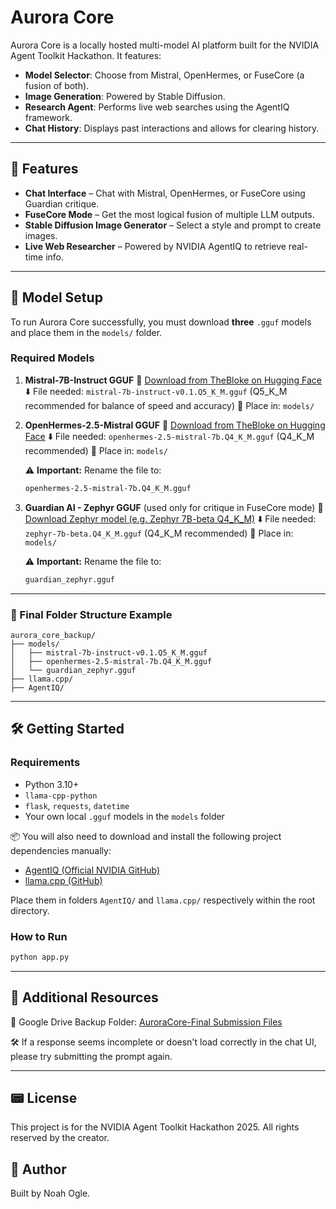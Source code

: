 # Aurora Core

Aurora Core is a locally hosted multi-model AI platform built for the NVIDIA Agent Toolkit Hackathon. It features:

* **Model Selector**: Choose from Mistral, OpenHermes, or FuseCore (a fusion of both).
* **Image Generation**: Powered by Stable Diffusion.
* **Research Agent**: Performs live web searches using the AgentIQ framework.
* **Chat History**: Displays past interactions and allows for clearing history.

---

## 💬 Features

* **Chat Interface** – Chat with Mistral, OpenHermes, or FuseCore using Guardian critique.
* **FuseCore Mode** – Get the most logical fusion of multiple LLM outputs.
* **Stable Diffusion Image Generator** – Select a style and prompt to create images.
* **Live Web Researcher** – Powered by NVIDIA AgentIQ to retrieve real-time info.

---

## 📁 Model Setup

To run Aurora Core successfully, you must download **three** `.gguf` models and place them in the `models/` folder.

### Required Models

1. **Mistral-7B-Instruct GGUF**
   🔗 [Download from TheBloke on Hugging Face](https://huggingface.co/TheBloke/Mistral-7B-Instruct-v0.1-GGUF)
   ⬇️ File needed: `mistral-7b-instruct-v0.1.Q5_K_M.gguf` (Q5\_K\_M recommended for balance of speed and accuracy)
   📁 Place in: `models/`

2. **OpenHermes-2.5-Mistral GGUF**
   🔗 [Download from TheBloke on Hugging Face](https://huggingface.co/TheBloke/OpenHermes-2.5-Mistral-7B-GGUF)
   ⬇️ File needed: `openhermes-2.5-mistral-7b.Q4_K_M.gguf` (Q4\_K\_M recommended)
   📁 Place in: `models/`

   ⚠️ **Important:** Rename the file to:

   ```bash
   openhermes-2.5-mistral-7b.Q4_K_M.gguf
   ```

3. **Guardian AI - Zephyr GGUF** (used only for critique in FuseCore mode)
   🔗 [Download Zephyr model (e.g. Zephyr 7B-beta Q4\_K\_M)](https://huggingface.co/TheBloke/zephyr-7B-beta-GGUF)
   ⬇️ File needed: `zephyr-7b-beta.Q4_K_M.gguf` (Q4\_K\_M recommended)
   📁 Place in: `models/`

   ⚠️ **Important:** Rename the file to:

   ```bash
   guardian_zephyr.gguf
   ```

---

### 📂 Final Folder Structure Example

```
aurora_core_backup/
├── models/
│   ├── mistral-7b-instruct-v0.1.Q5_K_M.gguf
│   ├── openhermes-2.5-mistral-7b.Q4_K_M.gguf
│   └── guardian_zephyr.gguf
├── llama.cpp/
├── AgentIQ/
```

---

## 🛠 Getting Started

### Requirements

* Python 3.10+
* `llama-cpp-python`
* `flask`, `requests`, `datetime`
* Your own local `.gguf` models in the `models` folder

📦 You will also need to download and install the following project dependencies manually:

* [AgentIQ (Official NVIDIA GitHub)](https://github.com/NVIDIA/AgentIQ)
* [llama.cpp (GitHub)](https://github.com/ggerganov/llama.cpp)

Place them in folders `AgentIQ/` and `llama.cpp/` respectively within the root directory.

### How to Run

```bash
python app.py
```

---

## 🔗 Additional Resources

📁 Google Drive Backup Folder: [AuroraCore-Final Submission Files](https://drive.google.com/drive/folders/1MAyhTnDcFe6ZaJTgdmzi4ItYP5XH0Jps?usp=drive_link)

🛠 If a response seems incomplete or doesn't load correctly in the chat UI, please try submitting the prompt again.

---

## 📟 License

This project is for the NVIDIA Agent Toolkit Hackathon 2025. All rights reserved by the creator.

## 👤 Author

Built by Noah Ogle.

